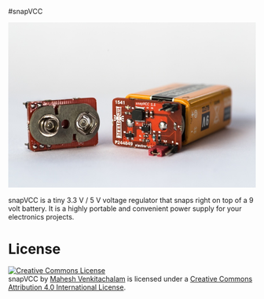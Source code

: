 #snapVCC

![](snapVCC.jpg)

snapVCC is a tiny 3.3 V / 5 V voltage regulator that snaps right on top of a 9 volt battery. It is a highly portable and convenient power supply for your electronics projects. 

# License

<a rel="license" href="http://creativecommons.org/licenses/by/4.0/"><img alt="Creative Commons License" style="border-width:0" src="https://i.creativecommons.org/l/by/4.0/88x31.png" /></a><br /><span xmlns:dct="http://purl.org/dc/terms/" property="dct:title">snapVCC</span> by <a xmlns:cc="http://creativecommons.org/ns#" href="http://electronut.in/" property="cc:attributionName" rel="cc:attributionURL">Mahesh Venkitachalam</a> is licensed under a <a rel="license" href="http://creativecommons.org/licenses/by/4.0/">Creative Commons Attribution 4.0 International License</a>.
